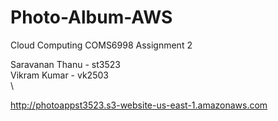 # Photo-Album-AWS
Cloud Computing COMS6998 Assignment 2

Saravanan Thanu - st3523\
Vikram Kumar - vk2503\
\

http://photoappst3523.s3-website-us-east-1.amazonaws.com
